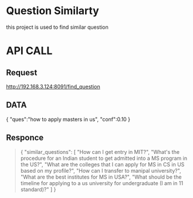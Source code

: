 # Question Similarty

this project is used to find similar question

# API CALL

## Request
http://192.168.3.124:8091/find_question
## DATA
{
    "ques":"how to apply masters in us",
    "conf":0.10
}
## Responce
> {
    "similar_questions": [
        "How can I get entry in MIT?",
        "What's the procedure for an Indian student to get admitted into a MS program in the US?",
        "What are the colleges that I can apply for MS in CS in US based on my profile?",
        "How can I transfer to manipal university?",
        "What are the best institutes for MS in USA?",
        "What should be the timeline for applying to a us university for undergraduate (I am in 11 standard)?"
    ]
}